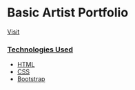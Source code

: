 # Basic Artist Portfolio

<p><a href="https://kad1001.github.io/corey-portfolio/">Visit</p>
  
  <h3>Technologies Used</h3>
  
  <ul>
  
  <li>HTML</li>
  <li>CSS</li>
  <li>Bootstrap</li>
  
  </ul>
